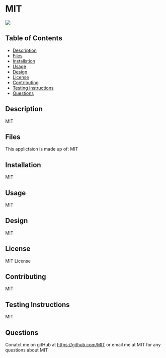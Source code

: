 # MIT

<img src="https://img.shields.io/badge/Licence-MIT%20License-9cf">


## Table of Contents
* [Description](#description)
* [Files](#files)
* [Installation](#installation)
* [Usage](#usage)
* [Design](#design)
* [License](#license)
* [Contributing](#contributing)
* [Testing Instructions](#testing-instructions)
* [Questions](#questions)

## Description

MIT

## Files

This applictaion is made up of: MIT

## Installation
MIT

## Usage
MIT

## Design
MIT

## License
MIT License

## Contributing
MIT

## Testing Instructions
MIT

## Questions
Conatct me on gitHub at https://github.com/MIT or email me at MIT for any questions about MIT

